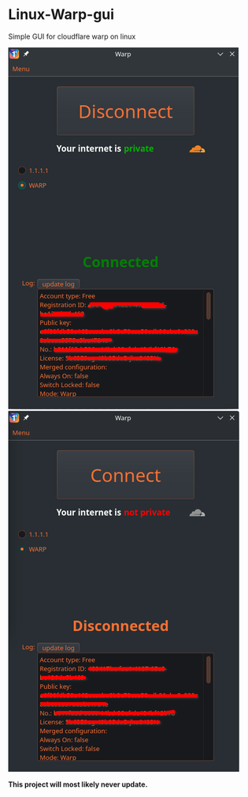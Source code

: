 # Linux-Warp-gui
Simple GUI for cloudflare warp on linux

![connected](https://github.com/Pooriajy/Linux-Warp-gui/blob/main/Screenshots/connected.png) ![disconnected](https://github.com/Pooriajy/Linux-Warp-gui/blob/main/Screenshots/disconnected.png)

**This project will most likely never update.**
